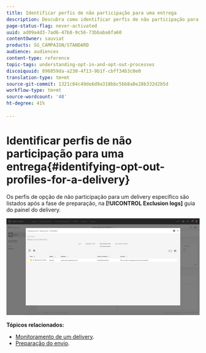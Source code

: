 ```yaml
---
title: Identificar perfis de não participação para uma entrega
description: Descubra como identificar perfis de não participação para um delivery.
page-status-flag: never-activated
uuid: ad09a4d3-7ad6-47b8-9c56-73bbaba6fa60
contentOwner: sauviat
products: SG_CAMPAIGN/STANDARD
audience: audiences
content-type: reference
topic-tags: understanding-opt-in-and-opt-out-processes
discoiquuid: 896859da-a230-4f13-9b1f-cbff34b3c0e0
translation-type: tm+mt
source-git-commit: 1321c84c49de6d9a318bbc5bb8a0e28b332d2b5d
workflow-type: tm+mt
source-wordcount: '48'
ht-degree: 41%

---
```



# Identificar perfis de não participação para uma entrega{#identifying-opt-out-profiles-for-a-delivery}

Os perfis de opção de não participação para um delivery específico são listados após a fase de preparação, na **[!UICONTROL Exclusion logs]** guia do painel do delivery.

![](assets/exclusion_blocklisting.png)

**Tópicos relacionados:**

* [Monitoramento de um delivery](../../sending/using/monitoring-a-delivery.md#exclusion-logs).
* [Preparação do envio](../../sending/using/preparing-the-send.md).

